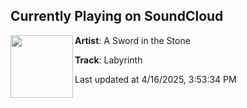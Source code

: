 ## Currently Playing on SoundCloud

[<img align="left" width="100" src="https://i1.sndcdn.com/artworks-d62p2XqAWtPDxwyX-wEP2aw-t500x500.jpg">](https://soundcloud.com/aswordinthestone/labyrinth?in=saxurn/sets/wheezing)

**Artist**: A Sword in the Stone 

**Track**: Labyrinth

Last updated at 4/16/2025, 3:53:34 PM
